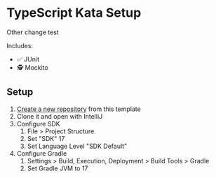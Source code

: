 # TypeScript Kata Setup

Other change test

Includes:

- ✅ JUnit
- 🕵️ Mockito

## Setup

1. [Create a new repository](https://github.com/new?template_name=kata-setup-typescript&template_owner=AgileCraftsmanshipCanarias) from this template
2. Clone it and open with IntelliJ
3. Configure SDK
   1. File > Project Structure.
   2. Set "SDK" 17
   3. Set Language Level "SDK Default"
4. Configure Gradle
   1. Settings > Build, Execution, Deployment > Build Tools > Gradle
   2. Set Gradle JVM to 17
